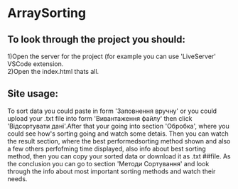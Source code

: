 # ArraySorting
## To look through the project you should:
1)Open the server for the project (for example you can use 'LiveServer' VSCode extension. <br />
2)Open the index.html
thats all.

## Site usage:
To sort data you could paste in form 'Заповнення вручну' or you could upload your .txt file into form 'Вивантаження файлу' then click 'Відсортувати дані'.After that  your going into section 'Обробка', where you could see how's sorting going and watch some detais. Then you can watch the result section, where the best performedsorting method shown and also a few others perfofming time displayed, also info about best sorting method, then you can copy your sorted data or download it as .txt ##file. As the conclusion you can go to section 'Методи Сортування' and look through the info about most important sorting methods and watch their needs.
